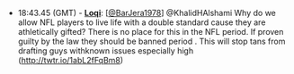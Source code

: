 * <a id="18:43.45">18:43.45 (GMT)</a> - __[Loqi](https://github.com/Loqi)__: [<a href="https://twitter.com/BarJera1978">@BarJera1978</a>] @KhalidHAlshami Why do we allow NFL players to live life with a double standard cause they are athletically gifted? There is no place for this in the NFL period. If proven guilty by the law they should be banned period . This will stop tans from drafting guys withknown issues especially high (http://twtr.io/1abL2fFqBm8)
